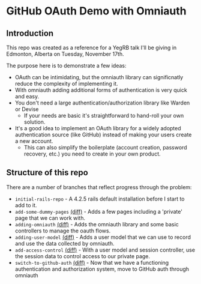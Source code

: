 # GitHub OAuth Demo with Omniauth

## Introduction
This repo was created as a reference for a YegRB talk I'll be giving in Edmonton, Alberta on Tuesday, November 17th.

The purpose here is to demonstrate a few ideas:
* OAuth can be intimidating, but the omniauth library can significnatly reduce the complexity of implementing it.
* With omniauth adding additional forms of authentication is very quick and easy.
* You don't need a large authentication/authorization library like Warden or Devise
  * If your needs are basic it's straightforward to hand-roll your own solution.
* It's a good idea to implement an OAuth library for a widely adopted authentication source (like GitHub) instead of making your users create a new account.
  * This can also simplify the boilerplate (account creation, password recovery, etc.) you need to create in your own product.

## Structure of this repo
There are a number of branches that reflect progress through the problem:

* `initial-rails-repo` - A 4.2.5 rails default installation before I start to add to it.
* `add-some-dummy-pages` [(diff)](https://github.com/benzittlau/github-omniauth-demo/compare/initial-rails-repo...add-some-dummy-pages) - Adds a few pages including a 'private' page that we can work with.
* `adding-omniauth` [(diff)](https://github.com/benzittlau/github-omniauth-demo/compare/add-some-dummy-pages...adding-omniauth) - Adds the omniauth library and some basic controllers to manage the oauth flows.
* `adding-user-model` [(diff)](https://github.com/benzittlau/github-omniauth-demo/compare/adding-omniauth...adding-user-model) - Adds a user model that we can use to record and use the data collected by omniauth.
* `add-access-control` [(diff)](https://github.com/benzittlau/github-omniauth-demo/compare/adding-user-model...add-access-control) - With a user model and session controller, use the session data to control access to our private page.
* `switch-to-github-auth` [(diff)](https://github.com/benzittlau/github-omniauth-demo/compare/add-access-control...switch-to-github-auth) - Now that we have a functioning authentication and authorization system, move to GitHub auth through omniauth
